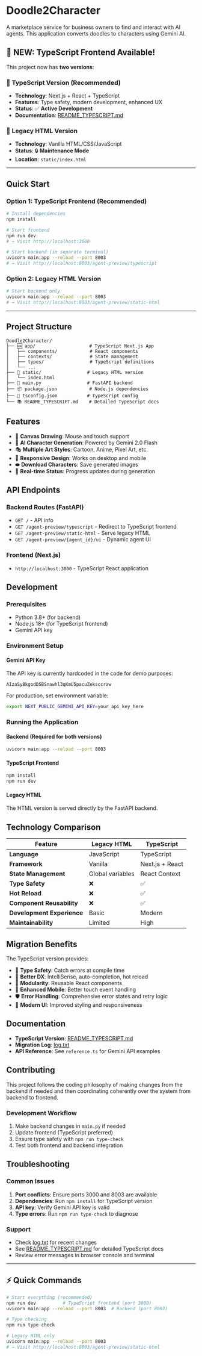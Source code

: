 # Doodle2Character

A marketplace service for business owners to find and interact with AI agents. This application converts doodles to characters using Gemini AI.

## 🎉 **NEW: TypeScript Frontend Available!**

This project now has **two versions**:

### 🚀 **TypeScript Version (Recommended)**
- **Technology**: Next.js + React + TypeScript
- **Features**: Type safety, modern development, enhanced UX
- **Status**: ✅ **Active Development**
- **Documentation**: [README_TYPESCRIPT.md](README_TYPESCRIPT.md)

### 📄 **Legacy HTML Version**
- **Technology**: Vanilla HTML/CSS/JavaScript  
- **Status**: 🔒 **Maintenance Mode**
- **Location**: `static/index.html`

---

## Quick Start

### Option 1: TypeScript Frontend (Recommended)

```bash
# Install dependencies
npm install

# Start frontend
npm run dev
# → Visit http://localhost:3000

# Start backend (in separate terminal)
uvicorn main:app --reload --port 8003
# → Visit http://localhost:8003/agent-preview/typescript
```

### Option 2: Legacy HTML Version

```bash
# Start backend only
uvicorn main:app --reload --port 8003
# → Visit http://localhost:8003/agent-preview/static-html
```

---

## Project Structure

```
Doodle2Character/
├── 🆕 app/                    # TypeScript Next.js App
│   ├── components/            # React components
│   ├── contexts/              # State management
│   ├── types/                 # TypeScript definitions
│   └── ...
├── 📄 static/                 # Legacy HTML version
│   └── index.html
├── 🐍 main.py                 # FastAPI backend
├── 📦 package.json            # Node.js dependencies
├── 🔧 tsconfig.json           # TypeScript config
└── 📚 README_TYPESCRIPT.md    # Detailed TypeScript docs
```

## Features

- 🎨 **Canvas Drawing**: Mouse and touch support
- 🤖 **AI Character Generation**: Powered by Gemini 2.0 Flash
- 🎭 **Multiple Art Styles**: Cartoon, Anime, Pixel Art, etc.
- 📱 **Responsive Design**: Works on desktop and mobile
- ⬬ **Download Characters**: Save generated images
- 🔄 **Real-time Status**: Progress updates during generation

## API Endpoints

### Backend Routes (FastAPI)
- `GET /` - API info
- `GET /agent-preview/typescript` - Redirect to TypeScript frontend
- `GET /agent-preview/static-html` - Serve legacy HTML
- `GET /agent-preview/{agent_id}/ui` - Dynamic agent UI

### Frontend (Next.js)
- `http://localhost:3000` - TypeScript React application

## Development

### Prerequisites
- Python 3.8+ (for backend)
- Node.js 18+ (for TypeScript frontend)
- Gemini API key

### Environment Setup

#### Gemini API Key
The API key is currently hardcoded in the code for demo purposes:
```
AIzaSyBkgodDSBSnawhl3qKmU5pacuZeksccraw
```

For production, set environment variable:
```bash
export NEXT_PUBLIC_GEMINI_API_KEY=your_api_key_here
```

### Running the Application

#### Backend (Required for both versions)
```bash
uvicorn main:app --reload --port 8003
```

#### TypeScript Frontend
```bash
npm install
npm run dev
```

#### Legacy HTML
The HTML version is served directly by the FastAPI backend.

## Technology Comparison

| Feature | Legacy HTML | TypeScript |
|---------|-------------|------------|
| **Language** | JavaScript | TypeScript |
| **Framework** | Vanilla | Next.js + React |
| **State Management** | Global variables | React Context |
| **Type Safety** | ❌ | ✅ |
| **Hot Reload** | ❌ | ✅ |
| **Component Reusability** | ❌ | ✅ |
| **Development Experience** | Basic | Modern |
| **Maintainability** | Limited | High |

## Migration Benefits

The TypeScript version provides:
- 🎯 **Type Safety**: Catch errors at compile time
- 🚀 **Better DX**: IntelliSense, auto-completion, hot reload
- 🧩 **Modularity**: Reusable React components
- 📱 **Enhanced Mobile**: Better touch event handling
- 🛡️ **Error Handling**: Comprehensive error states and retry logic
- 🎨 **Modern UI**: Improved styling and responsiveness

## Documentation

- **TypeScript Version**: [README_TYPESCRIPT.md](README_TYPESCRIPT.md)
- **Migration Log**: [log.txt](log.txt)
- **API Reference**: See `reference.ts` for Gemini API examples

## Contributing

This project follows the coding philosophy of making changes from the backend if needed and then coordinating coherently over the system from backend to frontend.

### Development Workflow
1. Make backend changes in `main.py` if needed
2. Update frontend (TypeScript preferred)
3. Ensure type safety with `npm run type-check`
4. Test both frontend and backend integration

## Troubleshooting

### Common Issues
1. **Port conflicts**: Ensure ports 3000 and 8003 are available
2. **Dependencies**: Run `npm install` for TypeScript version
3. **API key**: Verify Gemini API key is valid
4. **Type errors**: Run `npm run type-check` to diagnose

### Support
- Check [log.txt](log.txt) for recent changes
- See [README_TYPESCRIPT.md](README_TYPESCRIPT.md) for detailed TypeScript docs
- Review error messages in browser console and terminal

---

## ⚡ Quick Commands

```bash
# Start everything (recommended)
npm run dev          # TypeScript frontend (port 3000)
uvicorn main:app --reload --port 8003  # Backend (port 8003)

# Type checking
npm run type-check

# Legacy HTML only
uvicorn main:app --reload --port 8003
# → Visit http://localhost:8003/agent-preview/static-html
```